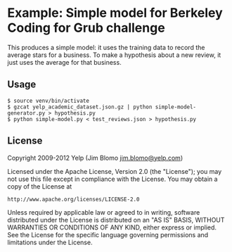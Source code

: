 # Example: Simple model for Berkeley Coding for Grub challenge

This produces a simple model: it uses the training data to record the average
stars for a business.  To make a hypothesis about a new review, it just uses the
average for that business.

## Usage

    $ source venv/bin/activate
    $ gzcat yelp_academic_dataset.json.gz | python simple-model-generator.py > hypothesis.py
    $ python simple-model.py < test_reviews.json > hypothesis.py

## License

Copyright 2009-2012 Yelp (Jim Blomo jim.blomo@yelp.com)

  Licensed under the Apache License, Version 2.0 (the "License");
  you may not use this file except in compliance with the License.
  You may obtain a copy of the License at

    http://www.apache.org/licenses/LICENSE-2.0

  Unless required by applicable law or agreed to in writing, software
  distributed under the License is distributed on an "AS IS" BASIS,
  WITHOUT WARRANTIES OR CONDITIONS OF ANY KIND, either express or implied.
  See the License for the specific language governing permissions and
  limitations under the License.
